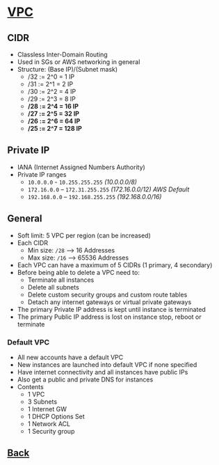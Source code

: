 # [VPC](../README.md)

## CIDR

* Classless Inter-Domain Routing
* Used in SGs or AWS networking in general
* Structure: (Base IP)/(Subnet mask)
	* /32 := 2^0 = 1 IP
	* /31 := 2^1 = 2 IP
	* /30 := 2^2 = 4 IP
	* /29 := 2^3 = 8 IP
	* __/28 := 2^4 = 16 IP__
	* __/27 := 2^5 = 32 IP__
	* __/26 := 2^6 = 64 IP__
	* __/25 := 2^7 = 128 IP__

## Private IP

* IANA (Internet Assigned Numbers Authority)
* Private IP ranges
	* `10.0.0.0` - `10.255.255.255` _(10.0.0.0/8)_
	* `172.16.0.0` – `172.31.255.255` _(172.16.0.0/12) AWS Default_
	* `192.168.0.0` – `192.168.255.255` _(192.168.0.0/16)_

## General

* Soft limit: 5 VPC per region (can be increased)
* Each CIDR
	* Min size: `/28` –> 16 Addresses
	* Max size: `/16` –> 65536 Addresses
* Each VPC can have a maximum of 5 CIDRs (1 primary, 4 secondary)
* Before being able to delete a VPC need to:
	* Terminate all instances
	* Delete all subnets
	* Delete custom security groups and custom route tables
	* Detach any internet gateways or virtual private gateways
* The primary Private IP address is kept until instance is terminated
* The primary Public IP address is lost on instance stop, reboot or terminate

### Default VPC

* All new accounts have a default VPC
* New instances are launched into default VPC if none specified
* Have internet connectivity and all instances have public IPs
* Also get a public and private DNS for instances
* Contents
	* 1 VPC
	* 3 Subnets
	* 1 Internet GW
	* 1 DHCP Options Set
	* 1 Network ACL
	* 1 Security group

## [Back](../README.md)